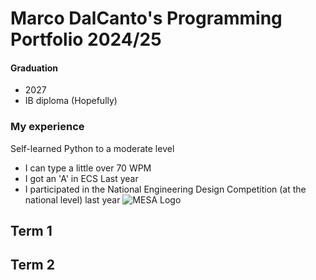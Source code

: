 # Marco DalCanto's Programming Portfolio 2024/25
#### Graduation
* 2027
* IB diploma (Hopefully)

### My experience
 Self-learned Python to a moderate level
* I can type a little over 70 WPM
* I got an 'A' in ECS Last year
* I participated in the National Engineering Design Competition (at the national level) last year
![MESA Logo]((https://nedc.mesausa.org/wp-content/uploads/2021/04/MESA-logo_no-tag.png))

## Term 1

## Term 2
